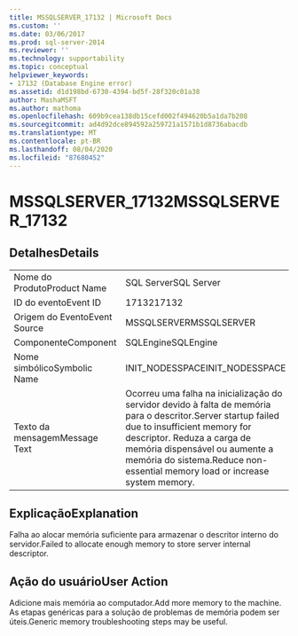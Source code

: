```yaml
---
title: MSSQLSERVER_17132 | Microsoft Docs
ms.custom: ''
ms.date: 03/06/2017
ms.prod: sql-server-2014
ms.reviewer: ''
ms.technology: supportability
ms.topic: conceptual
helpviewer_keywords:
- 17132 (Database Engine error)
ms.assetid: d1d198bd-6730-4394-bd5f-28f320c01a38
author: MashaMSFT
ms.author: mathoma
ms.openlocfilehash: 609b9cea138db15cefd002f494620b5a1da7b208
ms.sourcegitcommit: ad4d92dce894592a259721a1571b1d8736abacdb
ms.translationtype: MT
ms.contentlocale: pt-BR
ms.lasthandoff: 08/04/2020
ms.locfileid: "87680452"
---
```

# <a name="mssqlserver_17132"></a><span data-ttu-id="620dc-102">MSSQLSERVER_17132</span><span class="sxs-lookup"><span data-stu-id="620dc-102">MSSQLSERVER_17132</span></span>
    
## <a name="details"></a><span data-ttu-id="620dc-103">Detalhes</span><span class="sxs-lookup"><span data-stu-id="620dc-103">Details</span></span>  
  
|||  
|-|-|  
|<span data-ttu-id="620dc-104">Nome do Produto</span><span class="sxs-lookup"><span data-stu-id="620dc-104">Product Name</span></span>|<span data-ttu-id="620dc-105">SQL Server</span><span class="sxs-lookup"><span data-stu-id="620dc-105">SQL Server</span></span>|  
|<span data-ttu-id="620dc-106">ID do evento</span><span class="sxs-lookup"><span data-stu-id="620dc-106">Event ID</span></span>|<span data-ttu-id="620dc-107">17132</span><span class="sxs-lookup"><span data-stu-id="620dc-107">17132</span></span>|  
|<span data-ttu-id="620dc-108">Origem do Evento</span><span class="sxs-lookup"><span data-stu-id="620dc-108">Event Source</span></span>|<span data-ttu-id="620dc-109">MSSQLSERVER</span><span class="sxs-lookup"><span data-stu-id="620dc-109">MSSQLSERVER</span></span>|  
|<span data-ttu-id="620dc-110">Componente</span><span class="sxs-lookup"><span data-stu-id="620dc-110">Component</span></span>|<span data-ttu-id="620dc-111">SQLEngine</span><span class="sxs-lookup"><span data-stu-id="620dc-111">SQLEngine</span></span>|  
|<span data-ttu-id="620dc-112">Nome simbólico</span><span class="sxs-lookup"><span data-stu-id="620dc-112">Symbolic Name</span></span>|<span data-ttu-id="620dc-113">INIT_NODESSPACE</span><span class="sxs-lookup"><span data-stu-id="620dc-113">INIT_NODESSPACE</span></span>|  
|<span data-ttu-id="620dc-114">Texto da mensagem</span><span class="sxs-lookup"><span data-stu-id="620dc-114">Message Text</span></span>|<span data-ttu-id="620dc-115">Ocorreu uma falha na inicialização do servidor devido à falta de memória para o descritor.</span><span class="sxs-lookup"><span data-stu-id="620dc-115">Server startup failed due to insufficient memory for descriptor.</span></span> <span data-ttu-id="620dc-116">Reduza a carga de memória dispensável ou aumente a memória do sistema.</span><span class="sxs-lookup"><span data-stu-id="620dc-116">Reduce non-essential memory load or increase system memory.</span></span>|  
  
## <a name="explanation"></a><span data-ttu-id="620dc-117">Explicação</span><span class="sxs-lookup"><span data-stu-id="620dc-117">Explanation</span></span>  
 <span data-ttu-id="620dc-118">Falha ao alocar memória suficiente para armazenar o descritor interno do servidor.</span><span class="sxs-lookup"><span data-stu-id="620dc-118">Failed to allocate enough memory to store server internal descriptor.</span></span>  
  
## <a name="user-action"></a><span data-ttu-id="620dc-119">Ação do usuário</span><span class="sxs-lookup"><span data-stu-id="620dc-119">User Action</span></span>  
 <span data-ttu-id="620dc-120">Adicione mais memória ao computador.</span><span class="sxs-lookup"><span data-stu-id="620dc-120">Add more memory to the machine.</span></span> <span data-ttu-id="620dc-121">As etapas genéricas para a solução de problemas de memória podem ser úteis.</span><span class="sxs-lookup"><span data-stu-id="620dc-121">Generic memory troubleshooting steps may be useful.</span></span>  
  
  
